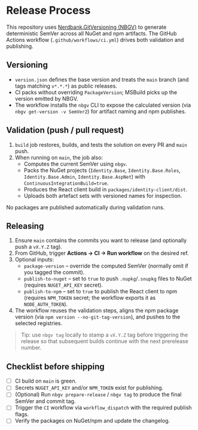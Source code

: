 # Release Process

This repository uses [Nerdbank.GitVersioning (NBGV)](https://github.com/dotnet/Nerdbank.GitVersioning) to generate deterministic SemVer across all NuGet and npm artifacts. The GitHub Actions workflow (`.github/workflows/ci.yml`) drives both validation and publishing.

## Versioning

- `version.json` defines the base version and treats the `main` branch (and tags matching `v*.*.*`) as public releases.
- CI packs without overriding `PackageVersion`; MSBuild picks up the version emitted by NBGV.
- The workflow installs the `nbgv` CLI to expose the calculated version (via `nbgv get-version -v SemVer2`) for artifact naming and npm publishes.

## Validation (push / pull request)

1. `build` job restores, builds, and tests the solution on every PR and `main` push.
2. When running on `main`, the job also:
   - Computes the current SemVer using `nbgv`.
   - Packs the NuGet projects (`Identity.Base`, `Identity.Base.Roles`, `Identity.Base.Admin`, `Identity.Base.AspNet`) with `ContinuousIntegrationBuild=true`.
   - Produces the React client build in `packages/identity-client/dist`.
   - Uploads both artefact sets with versioned names for inspection.

No packages are published automatically during validation runs.

## Releasing

1. Ensure `main` contains the commits you want to release (and optionally push a `vX.Y.Z` tag).
2. From GitHub, trigger **Actions → CI → Run workflow** on the desired ref.
3. Optional inputs:
   - `package-version` – override the computed SemVer (normally omit if you tagged the commit).
   - `publish-to-nuget` – set to `true` to push `.nupkg`/`.snupkg` files to NuGet (requires `NUGET_API_KEY` secret).
   - `publish-to-npm` – set to `true` to publish the React client to npm (requires `NPM_TOKEN` secret; the workflow exports it as `NODE_AUTH_TOKEN`).
4. The workflow reuses the validation steps, aligns the npm package version (via `npm version --no-git-tag-version`), and pushes to the selected registries.

> Tip: use `nbgv tag` locally to stamp a `vX.Y.Z` tag before triggering the release so that subsequent builds continue with the next prerelease number.

## Checklist before shipping

- [ ] CI build on `main` is green.
- [ ] Secrets `NUGET_API_KEY` and/or `NPM_TOKEN` exist for publishing.
- [ ] (Optional) Run `nbgv prepare-release` / `nbgv tag` to produce the final SemVer and commit tag.
- [ ] Trigger the `CI` workflow via `workflow_dispatch` with the required publish flags.
- [ ] Verify the packages on NuGet/npm and update the changelog.
